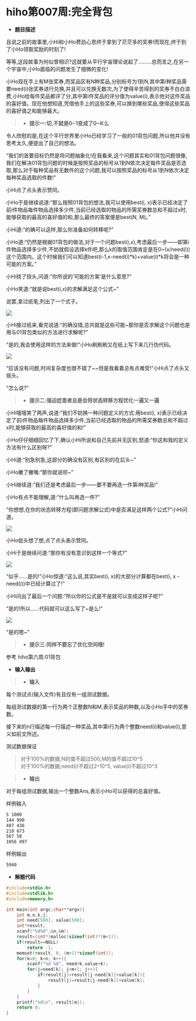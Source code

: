 
# hiho第007周:完全背包	

* **题目描述**

且说之前的故事里,小Hi和小Ho费劲心思终于拿到了茫茫多的奖券!而现在,终于到了小Ho领取奖励的时刻了!

等等,这段故事为何似曾相识?这就要从平行宇宙理论说起了………总而言之,在另一个宇宙中,小Ho面临的问题发生了细微的变化!

小Ho现在手上有M张奖券,而奖品区有N种奖品,分别标号为1到N,其中第i种奖品需要need(i)张奖券进行兑换,并且可以兑换无数次,为了使得辛苦得到的奖券不白白浪费,小Ho给每件奖品都评了分,其中第i件奖品的评分值为value(i),表示他对这件奖品的喜好值。现在他想知道,凭借他手上的这些奖券,可以换到哪些奖品,使得这些奖品的喜好值之和能够最大。

> * **提示一:切,不就是0~1变成了0~K么**

令人欣慰的是,在这个平行世界里小Ho已经学习了一般的01背包问题,所以他并没有思考太久,便提出了自己的想法。

“我们的首要目标仍然是将问题抽象化!在我看来,这个问题其实和01背包问题很像,我们在解决01背包问题的时候是按照奖品的标号从1到N依次决定每件奖品是否选取,那么对于每种奖品有无数件的这个问题,我可以按照奖品的标号从1到N依次决定每种奖品选取的件数!”

小Hi点了点头表示赞同。

小Ho于是继续说道:“那么按照01背包的想法,我可以使用best(i, x)表示已经决定了前i件物品每件物品选择多少件,当前已经选取的物品的所需奖券数总和不超过x时,能够获取的最高的喜好值的和,那么最终的答案便是best(N, M)。”

小Hi道:”的确可以这样,那么你准备如何转移呢?”

小Ho道:“仍然是根据01背包的做法,对于一个问题best(i,x),考虑最后一步——即第i件物品选择多少件,不妨就假设选择k件吧,那么k的取值范围肯定是在0~(x/need(i))这个范围内。这个时候我们可以知道best(i-1,x-need(i)\*k)+value(i)\*k将会是一种可能的方案。”

小Hi挠了挠头,问道:”你所说的‘可能的方案’是什么意思?”

小Ho笑道:“就是说best(i,x)的求解满足这个公式~”

说罢,拿过纸笔,列出了一个式子。

![](http://media.hihocoder.com/problem_images/20140816/14081705839783.png)

小Hi接过纸来,看完说道:“的确没错,总共就是这些可能~那你是否求解这个问题也是用与01背包类似的方法进行求解呢?”

“是的,我会使用这样的方法来做!”小Ho刷刷刷又在纸上写下来几行伪代码。

![](http://media.hihocoder.com/problem_images/20140816/14081705839425.png)

“应该没有问题,时间复杂度也很不错了~~但是我看着总有点难受!”小Hi点了点头又摇头。

“怎么说?”

> * **提示二:强迫症患者总是会将状态转移方程优化一遍又一遍**

小Hi嘻嘻笑了两声,说道:“我们不妨换一种问题定义的方式:用best(i, x)表示已经决定了前i件物品每件物品选择多少件,当前已经选取的物品的所需奖券数总和不超过x时,能够获取的最高的喜好值的和!”

小Ho仔仔细细回忆了下,确认小Hi所说和自己先前并无区别,怒道:“你这和我的定义方法有什么区别呀?”

小Hi道:“别急别急,这部分的确没有区别,有区别的在后头~”

小Ho撇了撇嘴:“那你就说呗~”

小Hi继续道:“我们还是考虑最后一步——要不要再选一件第i种奖品!”

小Ho有点不能理解,道:“什么叫再选一件?”

“你想想,在你的状态转移方程(即问题求解公式)中是否满足这样两个公式?”小Hi问道。

![](http://media.hihocoder.com/problem_images/20140816/14081705833649.png)

小Ho低头想了想,点了点头表示赞同。

小Hi于是继续问道:“那你有没有意识到这样一个等式?”

![](http://media.hihocoder.com/problem_images/20140816/1408170583316.png)

“似乎……是的!”小Ho惊道:“这么说,其实best(i, x)的大部分计算都在best(i, x - need(i))中已经计算过了!”

小Hi问出了最后一个问题:“所以你的公式是不是就可以变成这样子呢?”

“是的!所以……代码就可以这么写了~是么!”

![](http://media.hihocoder.com/problem_images/20140816/14081705839467.png)

“是的嗯~”

> * **提示三:同样不要忘了优化空间哦!**

参考 hiho第六周:01背包

* **输入输出**

> * **输入**

每个测试点(输入文件)有且仅有一组测试数据。

每组测试数据的第一行为两个正整数N和M,表示奖品的种数,以及小Ho手中的奖券数。

接下来的n行描述每一行描述一种奖品,其中第i行为两个整数need(i)和value(i),意义如前文所述。

测试数据保证

> 对于100%的数据,N的值不超过500,M的值不超过10^5
> <br>对于100%的数据,need(i)不超过2`*`10^5, value(i)不超过10^3

> * **输出**

对于每组测试数据,输出一个整数Ans,表示小Ho可以获得的总喜好值。

样例输入

```sh
5 1000
144 990
487 436
210 673
567 58
1056 897
```
样例输出

```sh
5940
```

* **解题代码**

```c
#include<stdio.h>
#include<stdlib.h>
#include<memory.h>

int main(int argc,char**argv){
    int m,n,k,j;
    int need[500], value[500];
    int*result;
    scanf("%d%d",&n,&m);
    result=(int*)malloc(sizeof(int)*(m+1));
    if(result==NULL)
        return -1;
    memset(result, 0, (m+1)*sizeof(int));
    for(k=0; k<n; k++){
        scanf("%d %d", need+k,value+k);
        for(j=need[k]; j<m+1; j++){
            if(result[j]<result[j-need[k]]+value[k]){
                result[j]=result[j-need[k]]+value[k];
            }
        }
    }
    printf("%d\n", result[m]);
    return 0;
}
```
